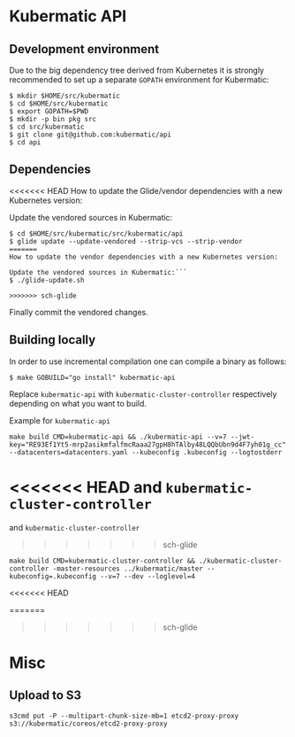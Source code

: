 # Kubermatic API

## Development environment

Due to the big dependency tree derived from Kubernetes it is strongly recommended to set up a separate `GOPATH` environment for Kubermatic:

```
$ mkdir $HOME/src/kubermatic
$ cd $HOME/src/kubermatic
$ export GOPATH=$PWD
$ mkdir -p bin pkg src
$ cd src/kubermatic
$ git clone git@github.com:kubermatic/api
$ cd api
```

## Dependencies

<<<<<<< HEAD
How to update the Glide/vendor dependencies with a new Kubernetes version:

Update the vendored sources in Kubermatic:
```
$ cd $HOME/src/kubermatic/src/kubermatic/api
$ glide update --update-vendored --strip-vcs --strip-vendor
=======
How to update the vendor dependencies with a new Kubernetes version:

Update the vendored sources in Kubermatic:```
$ ./glide-update.sh

>>>>>>> sch-glide
```

Finally commit the vendored changes.

## Building locally

In order to use incremental compilation one can compile a binary as follows:
```
$ make GOBUILD="go install" kubermatic-api
```
Replace `kubermatic-api` with `kubermatic-cluster-controller` respectively depending on what you want to build.

Example for `kubermatic-api`

```
make build CMD=kubermatic-api && ./kubermatic-api --v=7 --jwt-key="RE93Ef1Yt5-mrp2asikmfalfmcRaaa27gpH8hTAlby48LQQbUbn9d4F7yh01g_cc" --datacenters=datacenters.yaml --kubeconfig .kubeconfig --logtostderr
```

<<<<<<< HEAD
and `kubermatic-cluster-controller` 
=======
and `kubermatic-cluster-controller`
>>>>>>> sch-glide
```
make build CMD=kubermatic-cluster-controller && ./kubermatic-cluster-controller -master-resources ../kubermatic/master --kubeconfig=.kubeconfig --v=7 --dev --loglevel=4
```

<<<<<<< HEAD

=======
>>>>>>> sch-glide
# Misc

## Upload to S3

```
s3cmd put -P --multipart-chunk-size-mb=1 etcd2-proxy-proxy s3://kubermatic/coreos/etcd2-proxy-proxy
```
